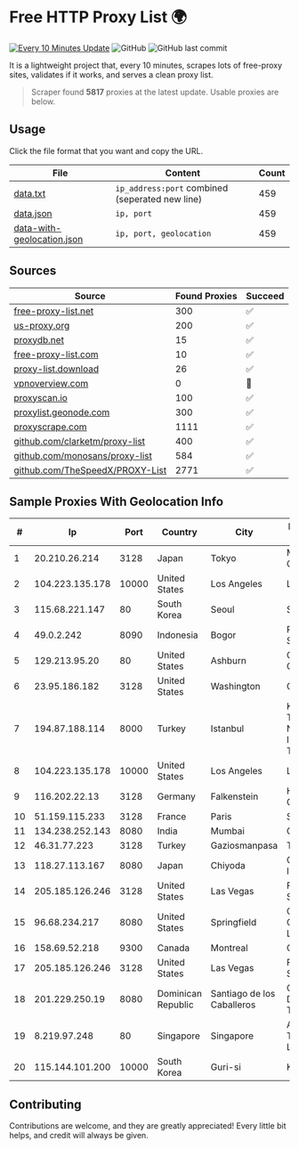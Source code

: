 
# Free HTTP Proxy List 🌍

[![Every 10 Minutes Update](https://github.com/mertguvencli/http-proxy-list/actions/workflows/main.yml/badge.svg?branch=main)](https://github.com/mertguvencli/http-proxy-list/actions/workflows/main.yml)
![GitHub](https://img.shields.io/github/license/mertguvencli/http-proxy-list)
![GitHub last commit](https://img.shields.io/github/last-commit/mertguvencli/http-proxy-list)

It is a lightweight project that, every 10 minutes, scrapes lots of free-proxy sites, validates if it works, and serves a clean proxy list.


> Scraper found **5817** proxies at the latest update. Usable proxies are below.

## Usage

Click the file format that you want and copy the URL.


|File|Content|Count|
|----|-------|-----|
|[data.txt](https://raw.githubusercontent.com/mertguvencli/http-proxy-list/main/proxy-list/data.txt)|`ip_address:port` combined (seperated new line)|459|
|[data.json](https://raw.githubusercontent.com/mertguvencli/http-proxy-list/main/proxy-list/data.json)|`ip, port`|459|
|[data-with-geolocation.json](https://raw.githubusercontent.com/mertguvencli/http-proxy-list/main/proxy-list/data-with-geolocation.json)|`ip, port, geolocation`|459|

## Sources

|Source|Found Proxies|Succeed|
|------|-------------|-------|
|[free-proxy-list.net](https://free-proxy-list.net)|300|✅|
|[us-proxy.org](https://www.us-proxy.org)|200|✅|
|[proxydb.net](http://proxydb.net)|15|✅|
|[free-proxy-list.com](https://free-proxy-list.com/?page=&port=&type%5B%5D=http&type%5B%5D=https&up_time=0&search=Search)|10|✅|
|[proxy-list.download](https://www.proxy-list.download/HTTP)|26|✅|
|[vpnoverview.com](https://vpnoverview.com/privacy/anonymous-browsing/free-proxy-servers)|0|🚫|
|[proxyscan.io](https://www.proxyscan.io)|100|✅|
|[proxylist.geonode.com](https://proxylist.geonode.com/api/proxy-list?limit=300&page=1&sort_by=lastChecked&sort_type=desc&protocols=http,https)|300|✅|
|[proxyscrape.com](https://api.proxyscrape.com/v2/?request=displayproxies&protocol=http&timeout=10000&country=all&ssl=all&anonymity=all)|1111|✅|
|[github.com/clarketm/proxy-list](https://raw.githubusercontent.com/clarketm/proxy-list/master/proxy-list-raw.txt)|400|✅|
|[github.com/monosans/proxy-list](https://raw.githubusercontent.com/monosans/proxy-list/main/proxies/http.txt)|584|✅|
|[github.com/TheSpeedX/PROXY-List](https://raw.githubusercontent.com/TheSpeedX/PROXY-List/master/http.txt)|2771|✅|


## Sample Proxies With Geolocation Info

|#|Ip|Port|Country|City|Internet Service Provider|
|-|--|----|-------|----|-------------------------|
|1|20.210.26.214|3128|Japan|Tokyo|Microsoft Corporation|
|2|104.223.135.178|10000|United States|Los Angeles|LayerHost|
|3|115.68.221.147|80|South Korea|Seoul|SMILESERV|
|4|49.0.2.242|8090|Indonesia|Bogor|PT Usaha Adi Sanggoro|
|5|129.213.95.20|80|United States|Ashburn|Oracle Corporation|
|6|23.95.186.182|3128|United States|Washington|ColoCrossing|
|7|194.87.188.114|8000|Turkey|Istanbul|Kadir Huseyin Tezcan Nosspeed Internet Teknolojileri|
|8|104.223.135.178|10000|United States|Los Angeles|LayerHost|
|9|116.202.22.13|3128|Germany|Falkenstein|Hetzner Online GmbH|
|10|51.159.115.233|3128|France|Paris|SCALEWAY|
|11|134.238.252.143|8080|India|Mumbai|Google LLC|
|12|46.31.77.223|3128|Turkey|Gaziosmanpasa|Talha Bogaz|
|13|118.27.113.167|8080|Japan|Chiyoda|GMO Internet, Inc.|
|14|205.185.126.246|3128|United States|Las Vegas|FranTech Solutions|
|15|96.68.234.217|8080|United States|Springfield|Comcast Cable Communications, LLC|
|16|158.69.52.218|9300|Canada|Montreal|OVH SAS|
|17|205.185.126.246|3128|United States|Las Vegas|FranTech Solutions|
|18|201.229.250.19|8080|Dominican Republic|Santiago de los Caballeros|Compañía Dominicana de Teléfonos S. A.|
|19|8.219.97.248|80|Singapore|Singapore|Alibaba (US) Technology Co., Ltd.|
|20|115.144.101.200|10000|South Korea|Guri-si|Korea Telecom|



## Contributing

Contributions are welcome, and they are greatly appreciated! Every
little bit helps, and credit will always be given.

